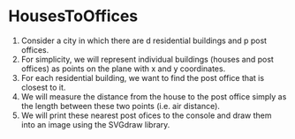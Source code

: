 # HousesToOffices
1. Consider a city in which there are d residential buildings and p post offices. 
2. For simplicity, we will represent individual buildings (houses and post offices) as points on the plane with x and y coordinates.
3. For each residential building, we want to find the post office that is closest to it. 
4. We will measure the distance from the house to the post office simply as the length between these two points (i.e. air distance). 
5. We will print these nearest post ofices to the console and draw them into an image using the SVGdraw library.
